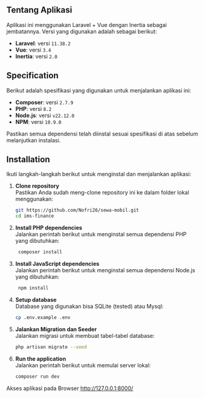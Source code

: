 ## Tentang Aplikasi

Aplikasi ini menggunakan Laravel + Vue dengan Inertia sebagai jembatannya. Versi yang digunakan adalah sebagai berikut:

- **Laravel**: versi `11.38.2`
- **Vue**: versi `3.4`
- **Inertia**: versi `2.0`

## Specification

Berikut adalah spesifikasi yang digunakan untuk menjalankan aplikasi ini:

- **Composer**: versi `2.7.9`
- **PHP**: versi `8.2`
- **Node.js**: versi `v22.12.0`
- **NPM**: versi `10.9.0`

Pastikan semua dependensi telah diinstal sesuai spesifikasi di atas sebelum melanjutkan instalasi.

## Installation

Ikuti langkah-langkah berikut untuk menginstal dan menjalankan aplikasi:

1. **Clone repository**  
   Pastikan Anda sudah meng-clone repository ini ke dalam folder lokal menggunakan:
   ```bash
   git https://github.com/Nofri26/sewa-mobil.git
   cd ims-finance
   ```
2. **Install PHP dependencies**  
   Jalankan perintah berikut untuk menginstal semua dependensi PHP yang dibutuhkan:
   ```bash
    composer install
   ```
3. **Install JavaScript dependencies**  
   Jalankan perintah berikut untuk menginstal semua dependensi Node.js yang dibutuhkan:
   ```bash
    npm install
   ```
4. **Setup database**  
   Database yang digunakan bisa SQLite (tested) atau Mysql:
   ```bash
   cp .env.example .env
   ```
5. **Jalankan Migration dan Seeder**  
   Jalankan migrasi untuk membuat tabel-tabel database:
   ```bash
   php artisan migrate --seed
    ```
6. **Run the application**  
   Jalankan perintah berikut untuk memulai server lokal:
   ```bash
   composer run dev
    ```

Akses aplikasi pada Browser http://127.0.0.1:8000/
